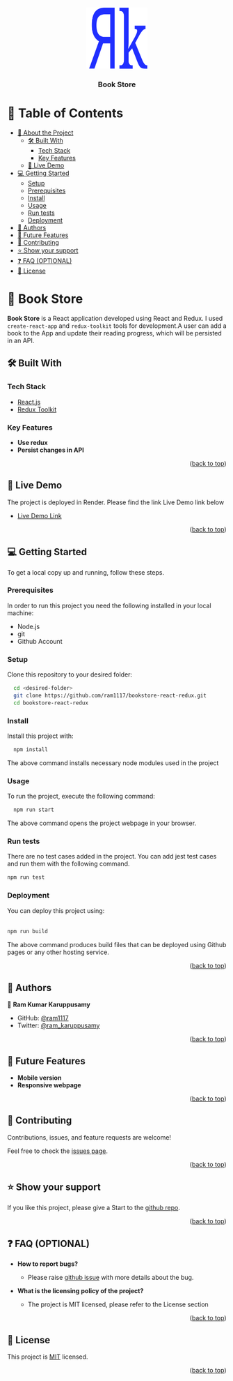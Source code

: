 <a name="readme-top"></a>

<div align="center">
  <img src="readme-res/personal-logo.svg" alt="logo" width="140"  height="auto" />
  <br/>

  <h3><b>Book Store</b></h3>

</div>

<!-- TABLE OF CONTENTS -->

# 📗 Table of Contents

- [📖 About the Project](#about-project)
  - [🛠 Built With](#built-with)
    - [Tech Stack](#tech-stack)
    - [Key Features](#key-features)
  - [🚀 Live Demo](#live-demo)
- [💻 Getting Started](#getting-started)
  - [Setup](#setup)
  - [Prerequisites](#prerequisites)
  - [Install](#install)
  - [Usage](#usage)
  - [Run tests](#run-tests)
  - [Deployment](#triangular_flag_on_post-deployment)
- [👥 Authors](#authors)
- [🔭 Future Features](#future-features)
- [🤝 Contributing](#contributing)
- [⭐️ Show your support](#support)
- [❓ FAQ (OPTIONAL)](#faq)
- [📝 License](#license)

<!-- PROJECT DESCRIPTION -->

# 📖 Book Store <a name="about-project"></a>

**Book Store** is a  React application developed using React and Redux. I used `create-react-app` and `redux-toolkit` tools for development.A user can add a book to the App and update their reading progress, which will be persisted in an API.

## 🛠 Built With <a name="built-with"></a>

### Tech Stack <a name="tech-stack"></a>


  <ul>
    <li><a href="https://reactjs.org/">React.js</a></li>
    <li><a href="https://redux-toolkit.js.org">Redux Toolkit</a></li>
  </ul>


<!-- Features -->

### Key Features <a name="key-features"></a>

- **Use redux**
- **Persist changes in API**

<p align="right">(<a href="#readme-top">back to top</a>)</p>

<!-- LIVE DEMO -->

## 🚀 Live Demo <a name="live-demo"></a>

The project is deployed in Render. Please find the link Live Demo link below

- [Live Demo Link](https://bookstore-react-redux-vei5.onrender.com)

<p align="right">(<a href="#readme-top">back to top</a>)</p>

<!-- GETTING STARTED -->

## 💻 Getting Started <a name="getting-started"></a>

To get a local copy up and running, follow these steps.

### Prerequisites

In order to run this project you need the following installed in your local machine:

<ul>
<li>Node.js</li>
<li>git</li>
<li>Github Account</li>
</ul>

### Setup

Clone this repository to your desired folder:

```sh
  cd <desired-folder>
  git clone https://github.com/ram1117/bookstore-react-redux.git
  cd bookstore-react-redux
```

### Install

Install this project with:

```sh
  npm install
```

The above command installs necessary node modules used in the project

### Usage

To run the project, execute the following command:

```sh
  npm run start
```

The above command opens the project webpage in your browser.

### Run tests

There are no test cases added in the project. You can add jest test cases and run 
them with the following command.

```sh
npm run test
```

### Deployment

You can deploy this project using:

```sh

npm run build

```

The above command produces build files that can be deployed using Github pages or any other hosting service.

<p align="right">(<a href="#readme-top">back to top</a>)</p>

<!-- AUTHORS -->

## 👥 Authors <a name="authors"></a>


👤 **Ram Kumar Karuppusamy**

- GitHub: [@ram1117](https://github.com/ram1117)
- Twitter: [@ram_karuppusamy](https://twitter.com/ram_karuppusamy)

<p align="right">(<a href="#readme-top">back to top</a>)</p>

<!-- FUTURE FEATURES -->

## 🔭 Future Features <a name="future-features"></a>

- **Mobile version**
- **Responsive webpage**

<p align="right">(<a href="#readme-top">back to top</a>)</p>

<!-- CONTRIBUTING -->

## 🤝 Contributing <a name="contributing"></a>

Contributions, issues, and feature requests are welcome!

Feel free to check the [issues page](https://github.com/ram1117/bookstore-react-redux/issues).

<p align="right">(<a href="#readme-top">back to top</a>)</p>

<!-- SUPPORT -->

## ⭐️ Show your support <a name="support"></a>

If you like this project, please give a Start to the [github repo](https://github.com/ram1117/bookstore-react-redux).

<p align="right">(<a href="#readme-top">back to top</a>)</p>

<!-- FAQ (optional) -->

## ❓ FAQ (OPTIONAL) <a name="faq"></a>


- **How to report bugs?**

  - Please raise [github issue](https://github.com/ram1117/bookstore-react-redux/issues) with more details about the bug.

- **What is the licensing policy of the project?**

  - The project is MIT licensed, please refer to the License section

<p align="right">(<a href="#readme-top">back to top</a>)</p>

<!-- LICENSE -->

## 📝 License <a name="license"></a>

This project is [MIT](./LICENSE) licensed.

<p align="right">(<a href="#readme-top">back to top</a>)</p>
